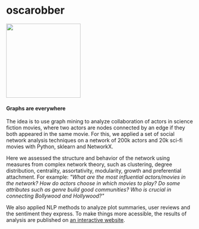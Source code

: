 # oscarobber

<img width=200 src="https://polakowo.io/oscarobber/images/stanlee.jpg"/>

#### Graphs are everywhere

The idea is to use graph mining to analyze collaboration of actors in science fiction movies, where two actors are nodes connected by an edge if they both appeared in the same movie. For this, we applied a set of social network analysis techniques on a network of 200k actors and 20k sci-fi movies with Python, sklearn and NetworkX. 

Here we assessed the structure and behavior of the network using measures from complex network theory, such as clustering, degree distribution, centrality, assortativity, modularity, growth and preferential attachment. For example: *"What are the most influential actors/movies in the network? How do actors choose in which movies to play? Do some attributes such as genre build good communities? Who is crucial in connecting Bollywood and Hollywood?"* 

We also applied NLP methods to analyze plot summaries, user reviews and the sentiment they express. To make things more acessible, the results of analysis are published on [an interactive website](https://polakowo.io/oscarobber/).
